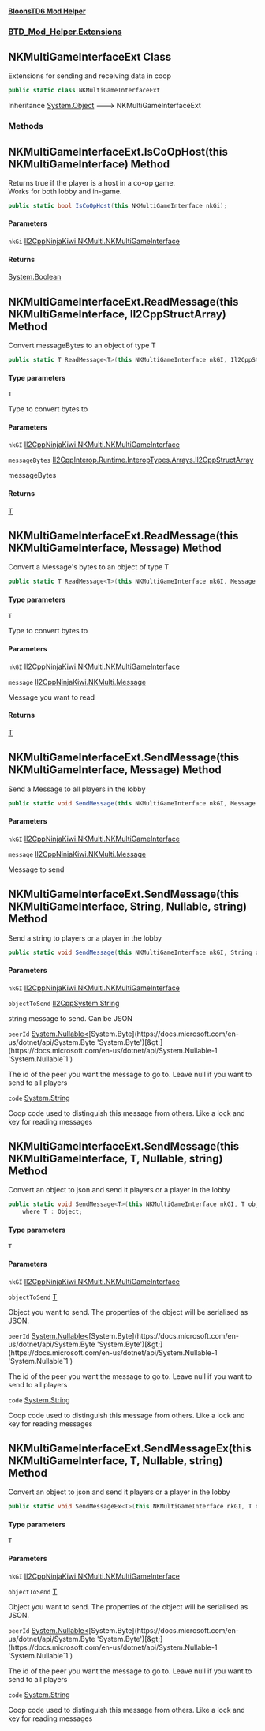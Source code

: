 #### [BloonsTD6 Mod Helper](README.md 'README')
### [BTD_Mod_Helper.Extensions](README.md#BTD_Mod_Helper.Extensions 'BTD_Mod_Helper.Extensions')

## NKMultiGameInterfaceExt Class

Extensions for sending and receiving data in coop

```csharp
public static class NKMultiGameInterfaceExt
```

Inheritance [System.Object](https://docs.microsoft.com/en-us/dotnet/api/System.Object 'System.Object') &#129106; NKMultiGameInterfaceExt
### Methods

<a name='BTD_Mod_Helper.Extensions.NKMultiGameInterfaceExt.IsCoOpHost(thisNKMultiGameInterface)'></a>

## NKMultiGameInterfaceExt.IsCoOpHost(this NKMultiGameInterface) Method

Returns true if the player is a host in a co-op game.  
Works for both lobby and in-game.

```csharp
public static bool IsCoOpHost(this NKMultiGameInterface nkGi);
```
#### Parameters

<a name='BTD_Mod_Helper.Extensions.NKMultiGameInterfaceExt.IsCoOpHost(thisNKMultiGameInterface).nkGi'></a>

`nkGi` [Il2CppNinjaKiwi.NKMulti.NKMultiGameInterface](https://docs.microsoft.com/en-us/dotnet/api/Il2CppNinjaKiwi.NKMulti.NKMultiGameInterface 'Il2CppNinjaKiwi.NKMulti.NKMultiGameInterface')

#### Returns
[System.Boolean](https://docs.microsoft.com/en-us/dotnet/api/System.Boolean 'System.Boolean')

<a name='BTD_Mod_Helper.Extensions.NKMultiGameInterfaceExt.ReadMessage_T_(thisNKMultiGameInterface,Il2CppStructArray_byte_)'></a>

## NKMultiGameInterfaceExt.ReadMessage<T>(this NKMultiGameInterface, Il2CppStructArray<byte>) Method

Convert messageBytes to an object of type T

```csharp
public static T ReadMessage<T>(this NKMultiGameInterface nkGI, Il2CppStructArray<byte> messageBytes);
```
#### Type parameters

<a name='BTD_Mod_Helper.Extensions.NKMultiGameInterfaceExt.ReadMessage_T_(thisNKMultiGameInterface,Il2CppStructArray_byte_).T'></a>

`T`

Type to convert bytes to
#### Parameters

<a name='BTD_Mod_Helper.Extensions.NKMultiGameInterfaceExt.ReadMessage_T_(thisNKMultiGameInterface,Il2CppStructArray_byte_).nkGI'></a>

`nkGI` [Il2CppNinjaKiwi.NKMulti.NKMultiGameInterface](https://docs.microsoft.com/en-us/dotnet/api/Il2CppNinjaKiwi.NKMulti.NKMultiGameInterface 'Il2CppNinjaKiwi.NKMulti.NKMultiGameInterface')

<a name='BTD_Mod_Helper.Extensions.NKMultiGameInterfaceExt.ReadMessage_T_(thisNKMultiGameInterface,Il2CppStructArray_byte_).messageBytes'></a>

`messageBytes` [Il2CppInterop.Runtime.InteropTypes.Arrays.Il2CppStructArray](https://docs.microsoft.com/en-us/dotnet/api/Il2CppInterop.Runtime.InteropTypes.Arrays.Il2CppStructArray 'Il2CppInterop.Runtime.InteropTypes.Arrays.Il2CppStructArray')

messageBytes

#### Returns
[T](BTD_Mod_Helper.Extensions.NKMultiGameInterfaceExt.md#BTD_Mod_Helper.Extensions.NKMultiGameInterfaceExt.ReadMessage_T_(thisNKMultiGameInterface,Il2CppStructArray_byte_).T 'BTD_Mod_Helper.Extensions.NKMultiGameInterfaceExt.ReadMessage<T>(this NKMultiGameInterface, Il2CppStructArray<byte>).T')

<a name='BTD_Mod_Helper.Extensions.NKMultiGameInterfaceExt.ReadMessage_T_(thisNKMultiGameInterface,Message)'></a>

## NKMultiGameInterfaceExt.ReadMessage<T>(this NKMultiGameInterface, Message) Method

Convert a Message's bytes to an object of type T

```csharp
public static T ReadMessage<T>(this NKMultiGameInterface nkGI, Message message);
```
#### Type parameters

<a name='BTD_Mod_Helper.Extensions.NKMultiGameInterfaceExt.ReadMessage_T_(thisNKMultiGameInterface,Message).T'></a>

`T`

Type to convert bytes to
#### Parameters

<a name='BTD_Mod_Helper.Extensions.NKMultiGameInterfaceExt.ReadMessage_T_(thisNKMultiGameInterface,Message).nkGI'></a>

`nkGI` [Il2CppNinjaKiwi.NKMulti.NKMultiGameInterface](https://docs.microsoft.com/en-us/dotnet/api/Il2CppNinjaKiwi.NKMulti.NKMultiGameInterface 'Il2CppNinjaKiwi.NKMulti.NKMultiGameInterface')

<a name='BTD_Mod_Helper.Extensions.NKMultiGameInterfaceExt.ReadMessage_T_(thisNKMultiGameInterface,Message).message'></a>

`message` [Il2CppNinjaKiwi.NKMulti.Message](https://docs.microsoft.com/en-us/dotnet/api/Il2CppNinjaKiwi.NKMulti.Message 'Il2CppNinjaKiwi.NKMulti.Message')

Message you want to read

#### Returns
[T](BTD_Mod_Helper.Extensions.NKMultiGameInterfaceExt.md#BTD_Mod_Helper.Extensions.NKMultiGameInterfaceExt.ReadMessage_T_(thisNKMultiGameInterface,Message).T 'BTD_Mod_Helper.Extensions.NKMultiGameInterfaceExt.ReadMessage<T>(this NKMultiGameInterface, Message).T')

<a name='BTD_Mod_Helper.Extensions.NKMultiGameInterfaceExt.SendMessage(thisNKMultiGameInterface,Message)'></a>

## NKMultiGameInterfaceExt.SendMessage(this NKMultiGameInterface, Message) Method

Send a Message to all players in the lobby

```csharp
public static void SendMessage(this NKMultiGameInterface nkGI, Message message);
```
#### Parameters

<a name='BTD_Mod_Helper.Extensions.NKMultiGameInterfaceExt.SendMessage(thisNKMultiGameInterface,Message).nkGI'></a>

`nkGI` [Il2CppNinjaKiwi.NKMulti.NKMultiGameInterface](https://docs.microsoft.com/en-us/dotnet/api/Il2CppNinjaKiwi.NKMulti.NKMultiGameInterface 'Il2CppNinjaKiwi.NKMulti.NKMultiGameInterface')

<a name='BTD_Mod_Helper.Extensions.NKMultiGameInterfaceExt.SendMessage(thisNKMultiGameInterface,Message).message'></a>

`message` [Il2CppNinjaKiwi.NKMulti.Message](https://docs.microsoft.com/en-us/dotnet/api/Il2CppNinjaKiwi.NKMulti.Message 'Il2CppNinjaKiwi.NKMulti.Message')

Message to send

<a name='BTD_Mod_Helper.Extensions.NKMultiGameInterfaceExt.SendMessage(thisNKMultiGameInterface,String,System.Nullable_byte_,string)'></a>

## NKMultiGameInterfaceExt.SendMessage(this NKMultiGameInterface, String, Nullable<byte>, string) Method

Send a string to players or a player in the lobby

```csharp
public static void SendMessage(this NKMultiGameInterface nkGI, String objectToSend, System.Nullable<byte> peerId=null, string code="");
```
#### Parameters

<a name='BTD_Mod_Helper.Extensions.NKMultiGameInterfaceExt.SendMessage(thisNKMultiGameInterface,String,System.Nullable_byte_,string).nkGI'></a>

`nkGI` [Il2CppNinjaKiwi.NKMulti.NKMultiGameInterface](https://docs.microsoft.com/en-us/dotnet/api/Il2CppNinjaKiwi.NKMulti.NKMultiGameInterface 'Il2CppNinjaKiwi.NKMulti.NKMultiGameInterface')

<a name='BTD_Mod_Helper.Extensions.NKMultiGameInterfaceExt.SendMessage(thisNKMultiGameInterface,String,System.Nullable_byte_,string).objectToSend'></a>

`objectToSend` [Il2CppSystem.String](https://docs.microsoft.com/en-us/dotnet/api/Il2CppSystem.String 'Il2CppSystem.String')

string message to send. Can be JSON

<a name='BTD_Mod_Helper.Extensions.NKMultiGameInterfaceExt.SendMessage(thisNKMultiGameInterface,String,System.Nullable_byte_,string).peerId'></a>

`peerId` [System.Nullable&lt;](https://docs.microsoft.com/en-us/dotnet/api/System.Nullable-1 'System.Nullable`1')[System.Byte](https://docs.microsoft.com/en-us/dotnet/api/System.Byte 'System.Byte')[&gt;](https://docs.microsoft.com/en-us/dotnet/api/System.Nullable-1 'System.Nullable`1')

The id of the peer you want the message to go to. Leave null if you want to send to all players

<a name='BTD_Mod_Helper.Extensions.NKMultiGameInterfaceExt.SendMessage(thisNKMultiGameInterface,String,System.Nullable_byte_,string).code'></a>

`code` [System.String](https://docs.microsoft.com/en-us/dotnet/api/System.String 'System.String')

Coop code used to distinguish this message from others. Like a lock and key for reading messages

<a name='BTD_Mod_Helper.Extensions.NKMultiGameInterfaceExt.SendMessage_T_(thisNKMultiGameInterface,T,System.Nullable_byte_,string)'></a>

## NKMultiGameInterfaceExt.SendMessage<T>(this NKMultiGameInterface, T, Nullable<byte>, string) Method

Convert an object to json and send it players or a player in the lobby

```csharp
public static void SendMessage<T>(this NKMultiGameInterface nkGI, T objectToSend, System.Nullable<byte> peerId=null, string code="")
    where T : Object;
```
#### Type parameters

<a name='BTD_Mod_Helper.Extensions.NKMultiGameInterfaceExt.SendMessage_T_(thisNKMultiGameInterface,T,System.Nullable_byte_,string).T'></a>

`T`
#### Parameters

<a name='BTD_Mod_Helper.Extensions.NKMultiGameInterfaceExt.SendMessage_T_(thisNKMultiGameInterface,T,System.Nullable_byte_,string).nkGI'></a>

`nkGI` [Il2CppNinjaKiwi.NKMulti.NKMultiGameInterface](https://docs.microsoft.com/en-us/dotnet/api/Il2CppNinjaKiwi.NKMulti.NKMultiGameInterface 'Il2CppNinjaKiwi.NKMulti.NKMultiGameInterface')

<a name='BTD_Mod_Helper.Extensions.NKMultiGameInterfaceExt.SendMessage_T_(thisNKMultiGameInterface,T,System.Nullable_byte_,string).objectToSend'></a>

`objectToSend` [T](BTD_Mod_Helper.Extensions.NKMultiGameInterfaceExt.md#BTD_Mod_Helper.Extensions.NKMultiGameInterfaceExt.SendMessage_T_(thisNKMultiGameInterface,T,System.Nullable_byte_,string).T 'BTD_Mod_Helper.Extensions.NKMultiGameInterfaceExt.SendMessage<T>(this NKMultiGameInterface, T, System.Nullable<byte>, string).T')

Object you want to send. The properties of the object will be serialised as JSON.

<a name='BTD_Mod_Helper.Extensions.NKMultiGameInterfaceExt.SendMessage_T_(thisNKMultiGameInterface,T,System.Nullable_byte_,string).peerId'></a>

`peerId` [System.Nullable&lt;](https://docs.microsoft.com/en-us/dotnet/api/System.Nullable-1 'System.Nullable`1')[System.Byte](https://docs.microsoft.com/en-us/dotnet/api/System.Byte 'System.Byte')[&gt;](https://docs.microsoft.com/en-us/dotnet/api/System.Nullable-1 'System.Nullable`1')

The id of the peer you want the message to go to. Leave null if you want to send to all players

<a name='BTD_Mod_Helper.Extensions.NKMultiGameInterfaceExt.SendMessage_T_(thisNKMultiGameInterface,T,System.Nullable_byte_,string).code'></a>

`code` [System.String](https://docs.microsoft.com/en-us/dotnet/api/System.String 'System.String')

Coop code used to distinguish this message from others. Like a lock and key for reading messages

<a name='BTD_Mod_Helper.Extensions.NKMultiGameInterfaceExt.SendMessageEx_T_(thisNKMultiGameInterface,T,System.Nullable_byte_,string)'></a>

## NKMultiGameInterfaceExt.SendMessageEx<T>(this NKMultiGameInterface, T, Nullable<byte>, string) Method

Convert an object to json and send it players or a player in the lobby

```csharp
public static void SendMessageEx<T>(this NKMultiGameInterface nkGI, T objectToSend, System.Nullable<byte> peerId=null, string code="");
```
#### Type parameters

<a name='BTD_Mod_Helper.Extensions.NKMultiGameInterfaceExt.SendMessageEx_T_(thisNKMultiGameInterface,T,System.Nullable_byte_,string).T'></a>

`T`
#### Parameters

<a name='BTD_Mod_Helper.Extensions.NKMultiGameInterfaceExt.SendMessageEx_T_(thisNKMultiGameInterface,T,System.Nullable_byte_,string).nkGI'></a>

`nkGI` [Il2CppNinjaKiwi.NKMulti.NKMultiGameInterface](https://docs.microsoft.com/en-us/dotnet/api/Il2CppNinjaKiwi.NKMulti.NKMultiGameInterface 'Il2CppNinjaKiwi.NKMulti.NKMultiGameInterface')

<a name='BTD_Mod_Helper.Extensions.NKMultiGameInterfaceExt.SendMessageEx_T_(thisNKMultiGameInterface,T,System.Nullable_byte_,string).objectToSend'></a>

`objectToSend` [T](BTD_Mod_Helper.Extensions.NKMultiGameInterfaceExt.md#BTD_Mod_Helper.Extensions.NKMultiGameInterfaceExt.SendMessageEx_T_(thisNKMultiGameInterface,T,System.Nullable_byte_,string).T 'BTD_Mod_Helper.Extensions.NKMultiGameInterfaceExt.SendMessageEx<T>(this NKMultiGameInterface, T, System.Nullable<byte>, string).T')

Object you want to send. The properties of the object will be serialised as JSON.

<a name='BTD_Mod_Helper.Extensions.NKMultiGameInterfaceExt.SendMessageEx_T_(thisNKMultiGameInterface,T,System.Nullable_byte_,string).peerId'></a>

`peerId` [System.Nullable&lt;](https://docs.microsoft.com/en-us/dotnet/api/System.Nullable-1 'System.Nullable`1')[System.Byte](https://docs.microsoft.com/en-us/dotnet/api/System.Byte 'System.Byte')[&gt;](https://docs.microsoft.com/en-us/dotnet/api/System.Nullable-1 'System.Nullable`1')

The id of the peer you want the message to go to. Leave null if you want to send to all players

<a name='BTD_Mod_Helper.Extensions.NKMultiGameInterfaceExt.SendMessageEx_T_(thisNKMultiGameInterface,T,System.Nullable_byte_,string).code'></a>

`code` [System.String](https://docs.microsoft.com/en-us/dotnet/api/System.String 'System.String')

Coop code used to distinguish this message from others. Like a lock and key for reading messages